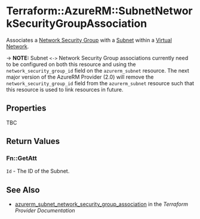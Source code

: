 # Terraform::AzureRM::SubnetNetworkSecurityGroupAssociation

Associates a [Network Security Group](network_security_group.html) with a [Subnet](subnet.html) within a [Virtual Network](virtual_network.html).

-> **NOTE:** Subnet `<->` Network Security Group associations currently need to be configured on both this resource and using the `network_security_group_id` field on the `azurerm_subnet` resource. The next major version of the AzureRM Provider (2.0) will remove the `network_security_group_id` field from the `azurerm_subnet` resource such that this resource is used to link resources in future.

## Properties

TBC

## Return Values

### Fn::GetAtt

`Id` - The ID of the Subnet.

## See Also

* [azurerm_subnet_network_security_group_association](https://www.terraform.io/docs/providers/azurerm/r/subnet_network_security_group_association.html) in the _Terraform Provider Documentation_